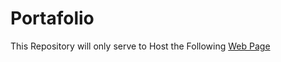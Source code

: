 # Portafolio
This Repository will only serve to Host the Following [Web Page](https://myastron.github.io/Portafolio/)
